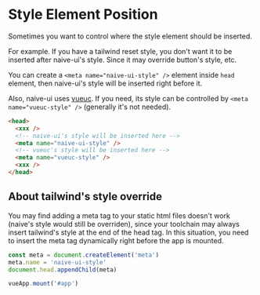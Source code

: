 # Style Element Position

Sometimes you want to control where the style element should be inserted.

For example. If you have a tailwind reset style, you don't want it to be inserted after naive-ui's style. Since it may override button's style, etc.

You can create a `<meta name="naive-ui-style" />` element inside `head` element, then naive-ui's style will be inserted right before it.

Also, naive-ui uses [vueuc](https://github.com/07akioni/vueuc). If you need, its style can be controlled by `<meta name="vueuc-style" />` (generally it's not needed).

```html
<head>
  <xxx />
  <!-- naive-ui's style will be inserted here -->
  <meta name="naive-ui-style" />
  <!-- vueuc's style will be inserted here -->
  <meta name="vueuc-style" />
  <xxx />
</head>
```

## About tailwind's style override

You may find adding a meta tag to your static html files doesn't work (naive's style would still be overriden), since your toolchain may always insert tailwind's style at the end of the head tag. In this situation, you need to insert the meta tag dynamically right before the app is mounted.

```ts
const meta = document.createElement('meta')
meta.name = 'naive-ui-style'
document.head.appendChild(meta)

vueApp.mount('#app')
```
